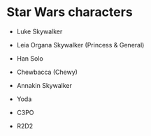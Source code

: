 # Star Wars characters

- Luke Skywalker

- Leia Organa Skywalker (Princess & General)

- Han Solo

- Chewbacca (Chewy)

- Annakin Skywalker

- Yoda

- C3PO

- R2D2
